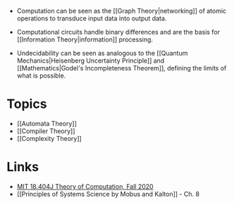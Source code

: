 * Computation can be seen as the [[Graph Theory|networking]] of atomic operations to transduce input data into output data.
* Computational circuits handle binary differences and are the basis for [[Information Theory|information]] processing.


* Undecidability can be seen as analogous to the [[Quantum Mechanics|Heisenberg Uncertainty Principle]] and [[Mathematics|Godel's Incompleteness Theorem]], defining the limits of what is possible. 
# Topics
* [[Automata Theory]]
* [[Compiler Theory]]
* [[Complexity Theory]]

# Links
* [MIT 18.404J Theory of Computation, Fall 2020](https://www.youtube.com/watch?v=9syvZr-9xwk&list=PLUl4u3cNGP60_JNv2MmK3wkOt9syvfQWY)
* [[Principles of Systems Science by Mobus and Kalton]] - Ch. 8 